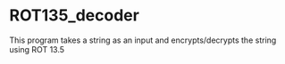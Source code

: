 # ROT135_decoder
This program takes a string as an input and encrypts/decrypts the string using ROT 13.5 

